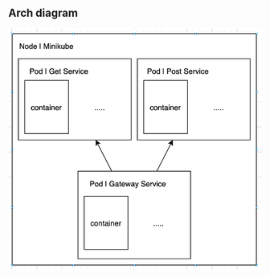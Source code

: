 ## Arch diagram
![alt text](https://github.com/nugrohosam/go-kubectl-krakend/blob/master/images/arch.png?raw=true)
